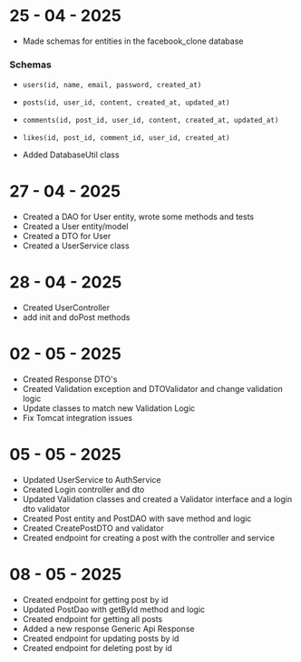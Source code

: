 # 25 - 04 - 2025

- Made schemas for entities in the facebook_clone database

### Schemas
- `users(id, name, email, password, created_at)`
- `posts(id, user_id, content, created_at, updated_at)`
- `comments(id, post_id, user_id, content, created_at, updated_at)`
- `likes(id, post_id, comment_id, user_id, created_at)`  


- Added DatabaseUtil class

# 27 - 04 - 2025

- Created a DAO for User entity, wrote some methods and tests
- Created a User entity/model
- Created a DTO for User 
- Created a UserService class


# 28 - 04 - 2025

- Created UserController 
- add init and doPost methods

# 02 - 05 - 2025

- Created Response DTO's
- Created Validation exception and DTOValidator and change validation logic
- Update classes to match new Validation Logic
- Fix Tomcat integration issues 

# 05 - 05 - 2025
- Updated UserService to AuthService
- Created Login controller and dto
- Updated Validation classes and created a Validator interface and a login dto validator
- Created Post entity and PostDAO with save method and logic
- Created CreatePostDTO and validator 
- Created endpoint for creating a post with the controller and service


# 08 - 05 - 2025
- Created endpoint for getting post by id
- Updated PostDao with getById method and logic
- Created endpoint for getting all posts 
- Added a new response Generic Api Response
- Created endpoint for updating posts by id
- Created endpoint for deleting post by id